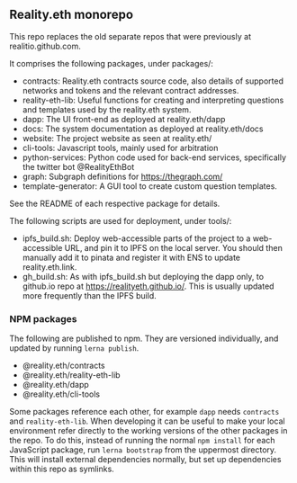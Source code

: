 ## Reality.eth monorepo

This repo replaces the old separate repos that were previously at realitio.github.com.

It comprises the following packages, under packages/:

  * contracts: Reality.eth contracts source code, also details of supported networks and tokens and the relevant contract addresses.
  * reality-eth-lib: Useful functions for creating and interpreting questions and templates used by the reality.eth system.
  * dapp: The UI front-end as deployed at reality.eth/dapp
  * docs: The system documentation as deployed at reality.eth/docs
  * website: The project website as seen at reality.eth/
  * cli-tools: Javascript tools, mainly used for arbitration
  * python-services: Python code used for back-end services, specifically the twitter bot @RealityEthBot
  * graph: Subgraph definitions for https://thegraph.com/
  * template-generator: A GUI tool to create custom question templates.

See the README of each respective package for details.

The following scripts are used for deployment, under tools/:
  
  * ipfs_build.sh: Deploy web-accessible parts of the project to a web-accessible URL, and pin it to IPFS on the local server. You should then manually add it to pinata and register it with ENS to update reality.eth.link.
  * gh_build.sh: As with ipfs_build.sh but deploying the dapp only, to github.io repo at https://realityeth.github.io/. This is usually updated more frequently than the IPFS build.

### NPM packages

The following are published to npm. They are versioned individually, and updated by running `lerna publish`.

  * @reality.eth/contracts
  * @reality.eth/reality-eth-lib
  * @reality.eth/dapp
  * @reality.eth/cli-tools

Some packages reference each other, for example `dapp` needs `contracts` and `reality-eth-lib`. When developing it can be useful to make your local environment refer directly to the working versions of the other packages in the repo. To do this, instead of running the normal `npm install` for each JavaScript package, run `lerna bootstrap` from the uppermost directory. This will install external dependencies normally, but set up dependencies within this repo as symlinks.
